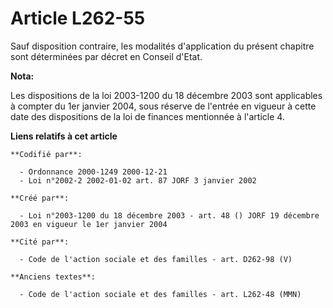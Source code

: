 # Article L262-55

Sauf disposition contraire, les modalités d'application du présent chapitre sont déterminées par décret en Conseil d'Etat.

**Nota:**

Les dispositions de la loi 2003-1200 du 18 décembre 2003 sont applicables à compter du 1er janvier 2004, sous réserve de
l'entrée en vigueur à cette date des dispositions de la loi de finances mentionnée à l'article 4.

**Liens relatifs à cet article**

	**Codifié par**:

	  - Ordonnance 2000-1249 2000-12-21
	  - Loi n°2002-2 2002-01-02 art. 87 JORF 3 janvier 2002

	**Créé par**:

	  - Loi n°2003-1200 du 18 décembre 2003 - art. 48 () JORF 19 décembre 2003 en vigueur le 1er janvier 2004

	**Cité par**:

	  - Code de l'action sociale et des familles - art. D262-98 (V)

	**Anciens textes**:

	  - Code de l'action sociale et des familles - art. L262-48 (MMN)
